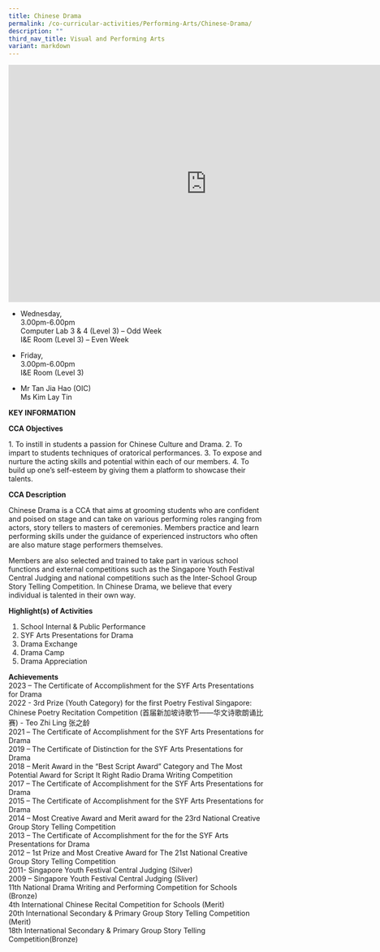 ```yaml
---
title: Chinese Drama
permalink: /co-curricular-activities/Performing-Arts/Chinese-Drama/
description: ""
third_nav_title: Visual and Performing Arts
variant: markdown
---
```

<iframe allowfullscreen="true" height="467" width="780" frameborder="0" src="https://docs.google.com/presentation/d/e/2PACX-1vS9BhVQzsog5VCm2lmqd298l1Dl13oebfDyyvHuehkJr2F5TmIjPoGHU7dOIvxuAn4FJw2xvx0kuy79/embed?start=true&amp;loop=true&amp;delayms=5000"></iframe>

* Wednesday,
<br>3.00pm-6.00pm
<br>Computer Lab 3 &amp; 4 (Level 3) – Odd Week  
I&amp;E Room (Level 3) – Even Week

* Friday,
<br>3.00pm-6.00pm 
<br>I&amp;E Room (Level 3)  

*   Mr Tan Jia Hao (OIC)  
     Ms Kim Lay Tin
		
**KEY INFORMATION**

**CCA Objectives**

1\. To instill in students a passion for Chinese Culture and Drama.
2.  To impart to students techniques of oratorical performances.
3.  To expose and nurture the acting skills and potential within each of our members.
4.  To build up one’s self-esteem by giving them a platform to showcase their talents.

**CCA Description**

Chinese Drama is a CCA that aims at grooming students who are confident and poised on stage and can take on various performing roles ranging from actors, story tellers to masters of ceremonies. Members practice and learn performing skills under the guidance of experienced instructors who often are also mature stage performers themselves.

Members are also selected and trained to take part in various school functions and external competitions such as the Singapore Youth Festival Central Judging and national competitions such as the Inter-School Group Story Telling Competition. In Chinese Drama, we believe that every individual is talented in their own way.

**Highlight(s) of Activities**

1. School Internal &amp; Public Performance<br>
2. SYF Arts Presentations for Drama<br>
3. Drama Exchange<br>
4. Drama Camp<br>
5. Drama Appreciation

**Achievements**<br>
2023 – The Certificate of Accomplishment for the SYF Arts Presentations for Drama<br>
2022 - 3rd Prize (Youth Category) for the first Poetry Festival Singapore: Chinese Poetry Recitation Competition (首届新加坡诗歌节——华文诗歌朗诵比赛) - Teo Zhi Ling 张之龄<br>
2021 – The Certificate of Accomplishment for the SYF Arts Presentations for Drama  
2019 – The Certificate of Distinction for the SYF Arts Presentations for Drama  
2018 – Merit Award in the “Best Script Award” Category and The Most Potential Award for Script It Right Radio Drama Writing Competition  
2017 – The Certificate of Accomplishment for the SYF Arts Presentations for Drama  
2015 – The Certificate of Accomplishment for the SYF Arts Presentations for Drama  
2014 – Most Creative Award and Merit award for the 23rd National Creative Group Story Telling Competition  
2013 – The Certificate of Accomplishment for the for the SYF Arts Presentations for Drama  
2012 – 1st Prize and Most Creative Award for The 21st National Creative Group Story Telling Competition  
2011- Singapore Youth Festival Central Judging (Silver)  
2009 – Singapore Youth Festival Central Judging (Sliver)  
11th National Drama Writing and Performing Competition for Schools (Bronze)  
4th International Chinese Recital Competition for Schools (Merit)  
20th International Secondary &amp; Primary Group Story Telling Competition (Merit)  
18th International Secondary &amp; Primary Group Story Telling Competition(Bronze)